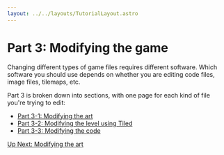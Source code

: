 ```yaml
---
layout: ../../layouts/TutorialLayout.astro
---
```


# Part 3: Modifying the game

Changing different types of game files requires different software. Which software you should use depends on whether you are editing code files, image files, tilemaps, etc.

Part 3 is broken down into sections, with one page for each kind of file you're trying to edit:

-   [Part 3-1: Modifying the art](/tutorial/part-3-1-modifying-the-art)
-   [Part 3-2: Modifying the level using Tiled](/tutorial/part-3-2-modifying-the-level)
-   [Part 3-3: Modifying the code](/tutorial/part-3-3-modifying-the-code)

<a href="/tutorial/part-3-1-modifying-the-art" class="next">Up Next: Modifying the art</a>
